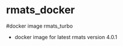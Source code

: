 rmats_docker
==============
#docker image rmats_turbo
  - docker image for latest rmats version 4.0.1
